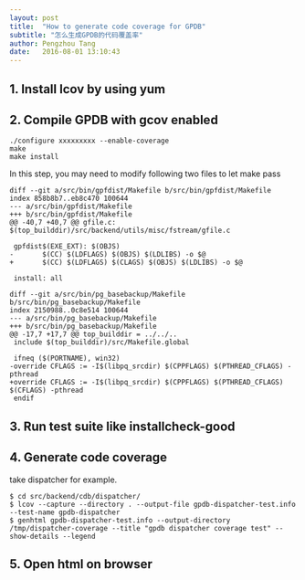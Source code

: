 ```yaml
---
layout: post
title:  "How to generate code coverage for GPDB"
subtitle: "怎么生成GPDB的代码覆盖率"
author: Pengzhou Tang
date:   2016-08-01 13:10:43
---
```


## 1. Install lcov by using yum 

## 2. Compile GPDB with gcov enabled

```
./configure xxxxxxxxx --enable-coverage
make
make install
```

In this step, you may need to modify following two files to let make pass

```
diff --git a/src/bin/gpfdist/Makefile b/src/bin/gpfdist/Makefile
index 858b8b7..eb8c470 100644
--- a/src/bin/gpfdist/Makefile
+++ b/src/bin/gpfdist/Makefile
@@ -40,7 +40,7 @@ gfile.c: $(top_builddir)/src/backend/utils/misc/fstream/gfile.c

 gpfdist$(EXE_EXT): $(OBJS)
-       $(CC) $(LDFLAGS) $(OBJS) $(LDLIBS) -o $@
+       $(CC) $(LDFLAGS) $(CLAGS) $(OBJS) $(LDLIBS) -o $@

 install: all

diff --git a/src/bin/pg_basebackup/Makefile b/src/bin/pg_basebackup/Makefile
index 2150988..0c8e514 100644
--- a/src/bin/pg_basebackup/Makefile
+++ b/src/bin/pg_basebackup/Makefile
@@ -17,7 +17,7 @@ top_builddir = ../../..
 include $(top_builddir)/src/Makefile.global

 ifneq ($(PORTNAME), win32)
-override CFLAGS := -I$(libpq_srcdir) $(CPPFLAGS) $(PTHREAD_CFLAGS) -pthread
+override CFLAGS := -I$(libpq_srcdir) $(CPPFLAGS) $(PTHREAD_CFLAGS) $(CFLAGS) -pthread
 endif
```

## 3. Run test suite like installcheck-good

## 4. Generate code coverage
take dispatcher for example.

```
$ cd src/backend/cdb/dispatcher/
$ lcov --capture --directory . --output-file gpdb-dispatcher-test.info --test-name gpdb-dispatcher
$ genhtml gpdb-dispatcher-test.info --output-directory /tmp/dispatcher-coverage --title "gpdb dispatcher coverage test" --show-details --legend
```

## 5. Open html on browser
